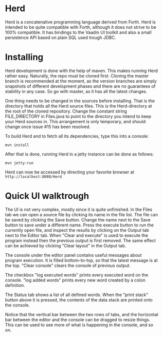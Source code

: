 Herd
====
Herd is a concatenative programming language derived
from Forth. Herd is intended to be quite compatible with Forth, although
it does not strive to be 100% compatible. It has bindings to the Vaadin UI toolkit
and also a small persistence API based on plain SQL used trough JDBC.


Installing
==========
Herd development is done with the help of maven. This makes running Herd rather easy. Naturally, the repo must be cloned
first. Cloning the master branch is recommended at the moment, as the version branches are simply snapshots
of different development phases and there are no guarantees of stability in any case. So go with master, as it
has all the latest changes.

One thing needs to be changed in the sources before installing. That is the directory that holds all the Herd source
files. This is the Herd-directory at the root of the cloned repository. Change the constant string FILE_DIRECTORY
in Files.java to point to the directory you intend to keep your Herd sources in. This arrangement is only temporary, and
should change once issue #15 has been resolved.

To build Herd and to fetch all its dependencies, type this into a console:

	mvn install

After that is done, running Herd in a jetty instance can be done as follows:

	mvn jetty:run

Herd can now be accessed by directing your favorite browser at `http://localhost:8080/Herd`


Quick UI walktrough
===================
The UI is not very complex, mostly since it is quite unfinished. In the Files tab we can open a source file by
clicking its name in the file list. The file can be saved by clicking the Save button. Change the name next to the Save
button to save under a different name. Press the execute button to run the currently open file, and inspect the results
by clicking on the Output tab next to the Editor tab. When "Clear and execute" is used to execute the program instead
then the previous output is first removed. The same effect can be achieved by clicking "Clear layout" in the Output tab.

The console under the editor panel contains useful messages about program execution. It is filled bottom-to-top, so that
the latest message is at the top. "Clear console" clears the console of previous output.

The checkbox "log executed words" prints every executed word on the console. "log added words" prints every new word
created by a colon definition.

The Status tab shows a list of all defined words. When the "print stack" button above it is pressed, the contents of the
data stack are printed onto the console.

Notice that the vertical bar between the two rows of tabs, and the horizontal bar between the editor and the console
can be dragged to resize things. This can be used to see more of what is happening in the console, and so on.






